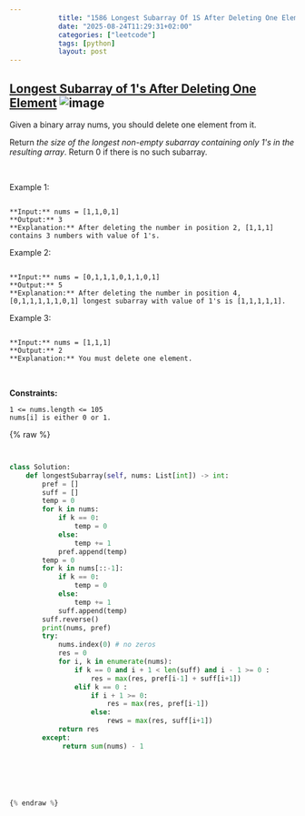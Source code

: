 ```yaml
---
            title: "1586 Longest Subarray Of 1S After Deleting One Element"
            date: "2025-08-24T11:29:31+02:00"
            categories: ["leetcode"]
            tags: [python]
            layout: post
---
```

            
## [Longest Subarray of 1's After Deleting One Element](https://leetcode.com/problems/longest-subarray-of-1s-after-deleting-one-element) ![image](https://img.shields.io/badge/Difficulty-Medium-orange)

Given a binary array nums, you should delete one element from it.

Return *the size of the longest non-empty subarray containing only *1*'s in the resulting array*. Return 0 if there is no such subarray.

 

Example 1:

```

**Input:** nums = [1,1,0,1]
**Output:** 3
**Explanation:** After deleting the number in position 2, [1,1,1] contains 3 numbers with value of 1's.

```

Example 2:

```

**Input:** nums = [0,1,1,1,0,1,1,0,1]
**Output:** 5
**Explanation:** After deleting the number in position 4, [0,1,1,1,1,1,0,1] longest subarray with value of 1's is [1,1,1,1,1].

```

Example 3:

```

**Input:** nums = [1,1,1]
**Output:** 2
**Explanation:** You must delete one element.

```

 

**Constraints:**

	1 <= nums.length <= 105
	nums[i] is either 0 or 1.

{% raw %}


```python


class Solution:
    def longestSubarray(self, nums: List[int]) -> int:
        pref = []
        suff = []
        temp = 0
        for k in nums:
            if k == 0:
                temp = 0
            else:
                temp += 1
            pref.append(temp)
        temp = 0
        for k in nums[::-1]:
            if k == 0:
                temp = 0
            else:
                temp += 1
            suff.append(temp)
        suff.reverse()
        print(nums, pref)
        try:
            nums.index(0) # no zeros
            res = 0
            for i, k in enumerate(nums):
                if k == 0 and i + 1 < len(suff) and i - 1 >= 0 :
                    res = max(res, pref[i-1] + suff[i+1])
                elif k == 0 :
                    if i + 1 >= 0:
                        res = max(res, pref[i-1])
                    else:
                        rews = max(res, suff[i+1])
            return res
        except:
             return sum(nums) - 1



        


{% endraw %}
```
